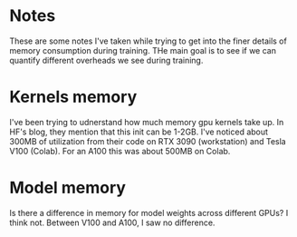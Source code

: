 # Notes
These are some notes I've taken while trying to get into the finer details of memory consumption during training. THe main goal is to see if we can quantify different overheads we see during training. 

# Kernels memory 
I've been trying to udnerstand how much memory gpu kernels take up. In  HF's blog, they mention that this init can be 1-2GB. I've noticed about 300MB of utilization from their code on RTX 3090 (workstation) and Tesla V100 (Colab). For an A100 this was about 500MB on Colab. 

# Model memory
Is there a difference in memory for model weights across different GPUs? I think not. Between V100 and A100, I saw no difference. 



